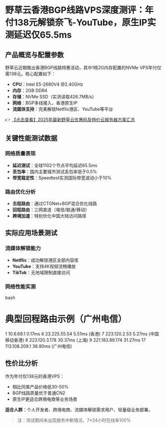 # 野草云香港BGP线路VPS深度测评：年付138元解锁奈飞-YouTube，原生IP实测延迟仅65.5ms

## 产品概览与配置参数
野草云近期推出香港BGP线路特惠活动，其中1核2G内存配置的NVMe VPS年付仅需138元。核心配置如下：
- **CPU**：Intel E5-2680V4 @2.40GHz
- **内存**：2GB DDR4
- **存储**：NVMe SSD（实测读取426.7MB/s）
- **网络**：BGP多线接入，香港原生IP
- **流媒体支持**：完美解锁Netflix港区、YouTube等平台

👉 [【点击查看】2025年最新野草云优惠码及特价云服务器方案汇总](https://bit.ly/yecaoyun)

## 关键性能测试数据
### 网络质量表现
- **延迟测试**：全球1102个节点平均延迟65.5ms
- **丢包率**：国内主要城市测试丢包率低于0.5%
- **带宽稳定性**：Speedtest实测国际带宽波动小于10%

### 路由优化分析
- **去程路由**：通过CTGNet+BGP混合优化线路
- **回程路由**：三网直连（电信/联通/移动）
- **跨境加速**：特别优化中国大陆访问路径

## 实际应用场景测试
### 流媒体解锁能力
- **Netflix**：成功解锁港区全部内容库
- **YouTube**：支持4K视频流畅播放
- **TikTok**：无地域限制直接访问

### 网络性能实测
bash
# 典型回程路由示例（广州电信）
1  10.6.69.1  0.17ms
6  23.225.55.54  5.51ms (香港)
7  223.120.2.53  5.27ms (中国移动香港)
8  223.120.3.178  30.37ms (上海)
9  221.183.89.174  31.27ms
17  113.108.209.1  36.90ms (广州电信)

## 性价比分析
作为年付仅138元的香港VPS：
- 相比同类产品价格低30-50%
- BGP线路质量优于普通CN2
- 原生IP更适合跨境电商等业务场景

**适合人群**：个人开发者、跨境电商、流媒体解锁需求用户、轻量级业务部署。

> 注：测试期间未出现服务中断情况，7×24小时在线率100%